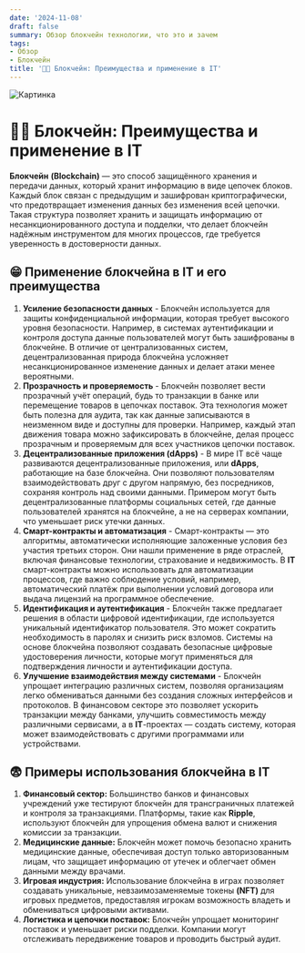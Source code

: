 ```yaml
---
date: '2024-11-08'
draft: false
summary: Обзор блокчейн технологии, что это и зачем
tags:
- Обзор
- Блокчейн
title: '⛓️‍💥 Блокчейн: Преимущества и применение в IT'
---
```


![Картинка](https://adamanr.github.io/blog/images/posts/image_67.jpg)

# ⛓️‍💥 **Блокчейн: Преимущества и применение в IT**

__Блокчейн__ **__(Blockchain)__** — это способ защищённого хранения и передачи данных, который хранит информацию в виде цепочек блоков. Каждый блок связан с предыдущим и зашифрован криптографически, что предотвращает изменения данных без изменения всей цепочки. Такая структура позволяет хранить и защищать информацию от несанкционированного доступа и подделки, что делает блокчейн надёжным инструментом для многих процессов, где требуется уверенность в достоверности данных.

## 😁 Применение блокчейна в IT и его преимущества
1. __Усиление безопасности данных__ - Блокчейн используется для защиты конфиденциальной информации, которая требует высокого уровня безопасности. Например, в системах аутентификации и контроля доступа данные пользователей могут быть зашифрованы в блокчейне. В отличие от централизованных систем, децентрализованная природа блокчейна усложняет несанкционированное изменение данных и делает атаки менее вероятными.
2. **__Прозрачность и проверяемость__** - Блокчейн позволяет вести прозрачный учёт операций, будь то транзакции в банке или перемещение товаров в цепочках поставок. Эта технология может быть полезна для аудита, так как данные записываются в неизменном виде и доступны для проверки. Например, каждый этап движения товара можно зафиксировать в блокчейне, делая процесс прозрачным и проверяемым для всех участников цепочки поставок.
3. **__Децентрализованные приложения (dApps)__** - В мире IT всё чаще развиваются децентрализованные приложения, или **dApps**, работающие на базе блокчейна. Они позволяют пользователям взаимодействовать друг с другом напрямую, без посредников, сохраняя контроль над своими данными. Примером могут быть децентрализованные платформы социальных сетей, где данные пользователей хранятся на блокчейне, а не на серверах компании, что уменьшает риск утечки данных.
4. **__Смарт-контракты и автоматизация__** - Смарт-контракты — это алгоритмы, автоматически исполняющие заложенные условия без участия третьих сторон. Они нашли применение в ряде отраслей, включая финансовые технологии, страхование и недвижимость. В **IT** смарт-контракты можно использовать для автоматизации процессов, где важно соблюдение условий, например, автоматический платёж при выполнении условий договора или выдача лицензий на программное обеспечение.
5. **__Идентификация и аутентификация__** - Блокчейн также предлагает решения в области цифровой идентификации, где используется уникальный идентификатор пользователя. Это может сократить необходимость в паролях и снизить риск взломов. Системы на основе блокчейна позволяют создавать безопасные цифровые удостоверения личности, которые могут применяться для подтверждения личности и аутентификации доступа.
6. **__Улучшение взаимодействия между системами__** - Блокчейн упрощает интеграцию различных систем, позволяя организациям легко обмениваться данными без создания сложных интерфейсов и протоколов. В финансовом секторе это позволяет ускорить транзакции между банками, улучшить совместимость между различными сервисами, а в **IT**-проектах — создать систему, которая может взаимодействовать с другими программами или устройствами.

## 😨 **Примеры использования блокчейна в IT**
1. **__Финансовый сектор:__** Большинство банков и финансовых учреждений уже тестируют блокчейн для трансграничных платежей и контроля за транзакциями. Платформы, такие как **Ripple**, используют блокчейн для упрощения обмена валют и снижения комиссии за транзакции.
2. **__Медицинские данные:__** Блокчейн может помочь безопасно хранить медицинские данные, обеспечивая доступ только авторизованным лицам, что защищает информацию от утечек и облегчает обмен данными между врачами.
3. **__Игровая индустрия:__** Использование блокчейна в играх позволяет создавать уникальные, невзаимозаменяемые токены **__(NFT)__** для игровых предметов, предоставляя игрокам возможность владеть и обмениваться цифровыми активами.
4. **__Логистика и цепочки поставок:__** Блокчейн упрощает мониторинг поставок и уменьшает риски подделки. Компании могут отслеживать передвижение товаров и проводить быстрый аудит.
